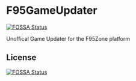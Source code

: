 # F95GameUpdater
[![FOSSA Status](https://app.fossa.com/api/projects/git%2Bgithub.com%2FMillenniumEarl%2FF95GameUpdater.svg?type=shield)](https://app.fossa.com/projects/git%2Bgithub.com%2FMillenniumEarl%2FF95GameUpdater?ref=badge_shield)

 Unoffical Game Updater for the F95Zone platform


## License
[![FOSSA Status](https://app.fossa.com/api/projects/git%2Bgithub.com%2FMillenniumEarl%2FF95GameUpdater.svg?type=large)](https://app.fossa.com/projects/git%2Bgithub.com%2FMillenniumEarl%2FF95GameUpdater?ref=badge_large)